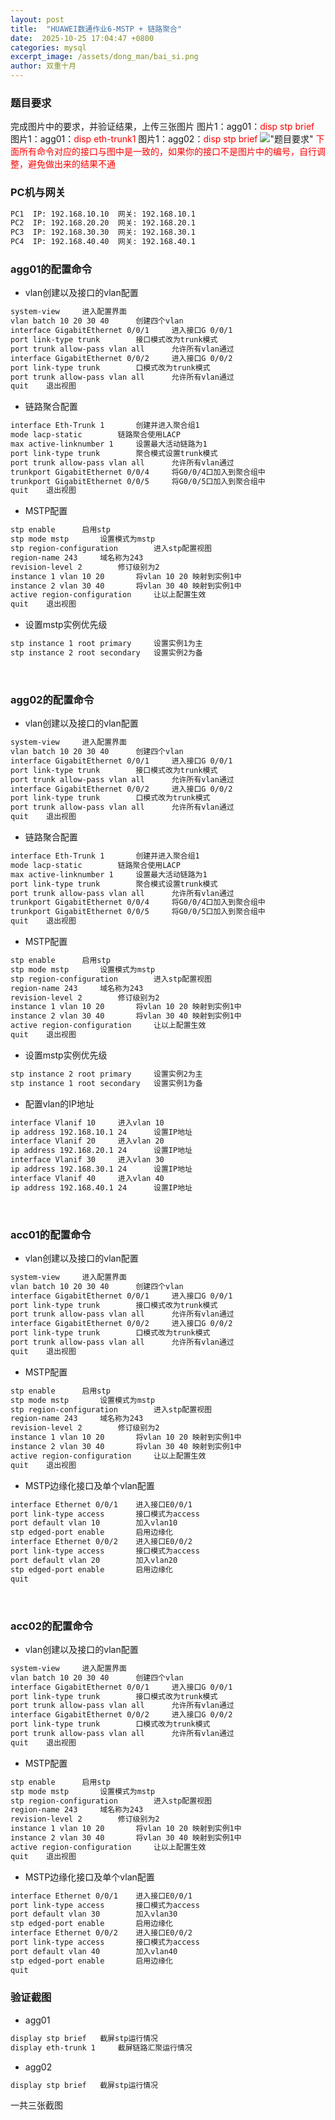 ```yaml
---
layout: post
title:  "HUAWEI数通作业6-MSTP + 链路聚合"
date:  2025-10-25 17:04:47 +0800
categories: mysql
excerpt_image: /assets/dong_man/bai_si.png
author: 双重十月
---
```


### 题目要求
完成图片中的要求，并验证结果，上传三张图片
图片1：agg01：<span style="color:red">disp stp brief</span>
图片1：agg01：<span style="color:red">disp eth-trunk1</span>
图片1：agg02：<span style="color:red">disp stp brief</span>
!["题目要求"](/assets/HUAWEI/题目要求.png)
<span style="color:red">下面所有命令对应的接口与图中是一致的，如果你的接口不是图片中的编号，自行调整，避免做出来的结果不通</span>

### PC机与网关
```bash
PC1  IP: 192.168.10.10  网关: 192.168.10.1
PC2  IP: 192.168.20.20  网关: 192.168.20.1
PC3  IP: 192.168.30.30  网关: 192.168.30.1
PC4  IP: 192.168.40.40  网关: 192.168.40.1
```


### agg01的配置命令
- vlan创建以及接口的vlan配置
```bash
system-view     进入配置界面
vlan batch 10 20 30 40      创建四个vlan
interface GigabitEthernet 0/0/1     进入接口G 0/0/1
port link-type trunk        接口模式改为trunk模式
port trunk allow-pass vlan all      允许所有vlan通过
interface GigabitEthernet 0/0/2     进入接口G 0/0/2
port link-type trunk        口模式改为trunk模式
port trunk allow-pass vlan all      允许所有vlan通过
quit    退出视图
```

- 链路聚合配置
```bash
interface Eth-Trunk 1       创建并进入聚合组1
mode lacp-static        链路聚合使用LACP
max active-linknumber 1     设置最大活动链路为1
port link-type trunk        聚合模式设置trunk模式
port trunk allow-pass vlan all      允许所有vlan通过
trunkport GigabitEthernet 0/0/4     将G0/0/4口加入到聚合组中
trunkport GigabitEthernet 0/0/5     将G0/0/5口加入到聚合组中
quit    退出视图
```

- MSTP配置
```bash
stp enable      启用stp
stp mode mstp       设置模式为mstp
stp region-configuration        进入stp配置视图
region-name 243     域名称为243
revision-level 2        修订级别为2
instance 1 vlan 10 20       将vlan 10 20 映射到实例1中
instance 2 vlan 30 40       将vlan 30 40 映射到实例1中
active region-configuration     让以上配置生效
quit    退出视图
```

- 设置mstp实例优先级
```bash
stp instance 1 root primary     设置实例1为主
stp instance 2 root secondary   设置实例2为备
```

<br>

### agg02的配置命令
- vlan创建以及接口的vlan配置
```bash
system-view     进入配置界面
vlan batch 10 20 30 40      创建四个vlan
interface GigabitEthernet 0/0/1     进入接口G 0/0/1
port link-type trunk        接口模式改为trunk模式
port trunk allow-pass vlan all      允许所有vlan通过
interface GigabitEthernet 0/0/2     进入接口G 0/0/2
port link-type trunk        口模式改为trunk模式
port trunk allow-pass vlan all      允许所有vlan通过
quit    退出视图
```

- 链路聚合配置
```bash
interface Eth-Trunk 1       创建并进入聚合组1
mode lacp-static        链路聚合使用LACP
max active-linknumber 1     设置最大活动链路为1
port link-type trunk        聚合模式设置trunk模式
port trunk allow-pass vlan all      允许所有vlan通过
trunkport GigabitEthernet 0/0/4     将G0/0/4口加入到聚合组中
trunkport GigabitEthernet 0/0/5     将G0/0/5口加入到聚合组中
quit    退出视图
```

- MSTP配置
```bash
stp enable      启用stp
stp mode mstp       设置模式为mstp
stp region-configuration        进入stp配置视图
region-name 243     域名称为243
revision-level 2        修订级别为2
instance 1 vlan 10 20       将vlan 10 20 映射到实例1中
instance 2 vlan 30 40       将vlan 30 40 映射到实例1中
active region-configuration     让以上配置生效
quit    退出视图
```

- 设置mstp实例优先级
```bash
stp instance 2 root primary     设置实例2为主
stp instance 1 root secondary   设置实例1为备
```

- 配置vlan的IP地址
```bash
interface Vlanif 10     进入vlan 10
ip address 192.168.10.1 24      设置IP地址
interface Vlanif 20     进入vlan 20
ip address 192.168.20.1 24      设置IP地址
interface Vlanif 30     进入vlan 30
ip address 192.168.30.1 24      设置IP地址
interface Vlanif 40     进入vlan 40
ip address 192.168.40.1 24      设置IP地址
```

<br>

### acc01的配置命令
- vlan创建以及接口的vlan配置
```bash
system-view     进入配置界面
vlan batch 10 20 30 40      创建四个vlan
interface GigabitEthernet 0/0/1     进入接口G 0/0/1
port link-type trunk        接口模式改为trunk模式
port trunk allow-pass vlan all      允许所有vlan通过
interface GigabitEthernet 0/0/2     进入接口G 0/0/2
port link-type trunk        口模式改为trunk模式
port trunk allow-pass vlan all      允许所有vlan通过
quit    退出视图
```

- MSTP配置
```bash
stp enable      启用stp
stp mode mstp       设置模式为mstp
stp region-configuration        进入stp配置视图
region-name 243     域名称为243
revision-level 2        修订级别为2
instance 1 vlan 10 20       将vlan 10 20 映射到实例1中
instance 2 vlan 30 40       将vlan 30 40 映射到实例1中
active region-configuration     让以上配置生效
quit    退出视图
```

- MSTP边缘化接口及单个vlan配置
```bash
interface Ethernet 0/0/1    进入接口E0/0/1
port link-type access       接口模式为access
port default vlan 10        加入vlan10
stp edged-port enable       启用边缘化
interface Ethernet 0/0/2    进入接口E0/0/2
port link-type access       接口模式为access
port default vlan 20        加入vlan20
stp edged-port enable       启用边缘化
quit
```

<br>

### acc02的配置命令
- vlan创建以及接口的vlan配置
```bash
system-view     进入配置界面
vlan batch 10 20 30 40      创建四个vlan
interface GigabitEthernet 0/0/1     进入接口G 0/0/1
port link-type trunk        接口模式改为trunk模式
port trunk allow-pass vlan all      允许所有vlan通过
interface GigabitEthernet 0/0/2     进入接口G 0/0/2
port link-type trunk        口模式改为trunk模式
port trunk allow-pass vlan all      允许所有vlan通过
quit    退出视图
```

- MSTP配置
```bash
stp enable      启用stp
stp mode mstp       设置模式为mstp
stp region-configuration        进入stp配置视图
region-name 243     域名称为243
revision-level 2        修订级别为2
instance 1 vlan 10 20       将vlan 10 20 映射到实例1中
instance 2 vlan 30 40       将vlan 30 40 映射到实例1中
active region-configuration     让以上配置生效
quit    退出视图
```

- MSTP边缘化接口及单个vlan配置
```bash
interface Ethernet 0/0/1    进入接口E0/0/1
port link-type access       接口模式为access
port default vlan 30        加入vlan30
stp edged-port enable       启用边缘化
interface Ethernet 0/0/2    进入接口E0/0/2
port link-type access       接口模式为access
port default vlan 40        加入vlan40
stp edged-port enable       启用边缘化
quit
```

### 验证截图
- agg01
```bash
display stp brief   截屏stp运行情况
display eth-trunk 1     截屏链路汇聚运行情况
```

- agg02
```bash
display stp brief   截屏stp运行情况
```

一共三张截图
